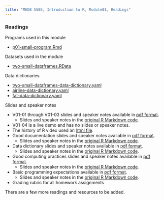 ```yaml
---
title: "MEDB 5505, Introduction to R, Module01, Readings"
---
```

### Readings

Programs used in this module

+ [p01-small-program.Rmd][p01sm]

Datasets used in the module

+ [two-small-dataframes.RData][twosm]

Data dictionaries

+ [two-small-dataframes-data-dictionary.yaml][dict1]
+ [airline-data-dictionary.yaml][dict2]
+ [fat-data-dictionary.yaml][dict3]

Slides and speaker notes

+ V01-01 through V01-03 slides and speaker notes available in [pdf format][s0101].
  + Slides and speaker notes in the [original R Markdown code][r0101].
+ V01-04 is a live demo and has no slides or speaker notes.
+ The history of R video used an [html file][hhist].
+ Good documentation slides and speaker notes available in [pdf format][sdocu].
  + Slides and speaker notes in the [original R Markdown code][sdocu].
+ Data dictionary slides and speaker notes available in [pdf format][sdict].
  + Slides and speaker notes in the [original R Markdown code][rdict].
+ Good computing practices slides and speaker notes available in [pdf format][scomp].
  + Slides and speaker notes in the [original R Markdown code][rcomp].
+ Basic programming expectations available in [pdf format][sprog].
  + Slides and speaker notes in the [original R Markdown code][rprog].
+ Grading rubric for all homework assignments

There are a few more readings and resources to be added.

[hhist]: http://new.pmean.com/history-of-r/

[p01sm]: https://github.com/pmean/classes/blob/master/introduction-to-r/src/p01-small-program.Rmd
[twosm]: https://github.com/pmean/classes/blob/master/introduction-to-r/data/two-small-dataframes.RData

[dict1]: https://github.com/pmean/classes/blob/master/introduction-to-r/data/two-small-dataframes-data-dictionary.yaml
[dict2]: https://github.com/pmean/classes/blob/master/introduction-to-r/data/airline-data-dictionary.yaml
[dict3]: https://github.com/pmean/classes/blob/master/introduction-to-r/data/fat-data-dictionary.yaml

[r0101]: https://github.com/pmean/classes/blob/master/introduction-to-r/src/v01-slides-and-speaker-notes.Rmd
[s0101]: https://github.com/pmean/classes/blob/master/introduction-to-r/results/v01-slides-and-speaker-notes.pdf

[rcomp]: https://github.com/pmean/classes/blob/master/software-engineering/src/gcp-v01-reproducible-research.Rmd
[rdict]: https://github.com/pmean/classes/blob/master/software-engineering/src/gcp-v03-data-dictonary.Rmd
[rdocu]: https://github.com/pmean/classes/blob/master/software-engineering/src/gcp-v02-good-documentation.Rmd
[rprog]: https://github.com/pmean/classes/blob/master/software-engineering/src/programming-expectations.md

[scomp]: https://github.com/pmean/classes/blob/master/software-engineering/results/reproducible-research.pdf
[sdict]: https://github.com/pmean/classes/blob/master/software-engineering/results/data-dictionary.pdf
[sdocu]: https://github.com/pmean/classes/blob/master/software-engineering/results/good-documentation.pdf
[sprog]: https://github.com/pmean/classes/blob/master/software-engineering/results/programming-expectations.pdf
